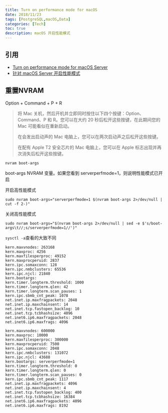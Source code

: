 ```yaml
---
title: Turn on performance mode for macOS
date: 2018/11/23
tags: [PostgreSQL,macOS,Data]
categories: [Tech]
toc: true
description: macOS 开启性能模式
---
```


## 引用

- [Turn on performance mode for macOS Server](https://support.apple.com/en-us/HT202528)
- [针对 macOS Server 开启性能模式](https://support.apple.com/zh-cn/HT202528)

## 重置NVRAM

Option + Command + P + R

> 将 Mac 关机，然后开机并立即同时按住以下四个按键：Option、Command、P 和 R。您可以在大约 20 秒后松开这些按键，在此期间您的 Mac 可能看似在重新启动。
>  
> 在会发出启动声的 Mac 电脑上，您可以在两次启动声之后松开这些按键。
>  
> 在配有 Apple T2 安全芯片的 Mac 电脑上，您可以在 Apple 标志出现并再次消失后松开这些按键。

```shell
nvram boot-args
```

boot-args NVRAM 变量。如果您看到 serverperfmode=1，则说明性能模式已开启

开启高性能模式

```shell
sudo nvram boot-args="serverperfmode=1 $(nvram boot-args 2>/dev/null | cut -f 2-)"
```

关闭高性能模式

```shell
sudo nvram boot-args="$(nvram boot-args 2>/dev/null | sed -e $'s/boot-args\t//;s/serverperfmode=1//')"
```

`sysctl -a`查看的大致不同

```properties
kern.maxvnodes: 263168
kern.maxproc: 4256
kern.maxfilesperproc: 49152
kern.maxprocperuid: 2837
kern.ipc.somaxconn: 128
kern.ipc.nmbclusters: 65536
kern.ipc.njcl: 21840
kern.bootargs: 
kern.timer.longterm.threshold: 1000
kern.timer.longterm.qlen: 42
kern.timer.longterm.scan_pauses: 1
kern.ipc.sbmb_cnt_peak: 1078
net.inet.ip.maxfragpackets: 2048
net.inet.ip.maxchainsent: 14
net.inet.tcp.fastopen_backlog: 10
net.inet.tcp.tcbhashsize: 4096
net.inet6.ip6.maxfragpackets: 2048
net.inet6.ip6.maxfrags: 4096
```

```properties
kern.maxvnodes: 600000
kern.maxproc: 10000
kern.maxfilesperproc: 300000
kern.maxprocperuid: 7500
kern.ipc.somaxconn: 2048
kern.ipc.nmbclusters: 131072
kern.ipc.njcl: 43688
kern.bootargs: serverperfmode=1 
kern.timer.longterm.threshold: 0
kern.timer.longterm.qlen: 0
kern.timer.longterm.scan_pauses: 0
kern.ipc.sbmb_cnt_peak: 1117
net.inet.ip.maxfragpackets: 4096
net.inet.ip.maxchainsent: 4
net.inet.tcp.fastopen_backlog: 400
net.inet.tcp.tcbhashsize: 16384
net.inet6.ip6.maxfragpackets: 4096
net.inet6.ip6.maxfrags: 8192
```

